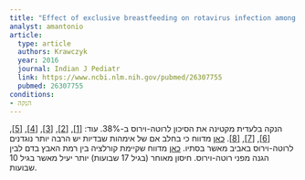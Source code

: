 ```yaml
---
title: "Effect of exclusive breastfeeding on rotavirus infection among children"
analyst: amantonio
article:
  type: article
  authors: Krawczyk
  year: 2016
  journal: Indian J Pediatr
  link: https://www.ncbi.nlm.nih.gov/pubmed/26307755
  pubmed: 26307755
conditions:
- הנקה
---
```


הנקה בלעדית מקטינה את הסיכון לרוטה-וירוס ב-38%. עוד: [[1]](https://www.ncbi.nlm.nih.gov/pubmed/23713234), [[2]](https://www.ncbi.nlm.nih.gov/pubmed/26828823), [[3]](https://www.ncbi.nlm.nih.gov/pubmed/28735327), [[4]](https://www.ncbi.nlm.nih.gov/pubmed/28592985), [[5]](https://academic.oup.com/tropej/article-abstract/30/3/131/1688093), [[6]](https://www.ncbi.nlm.nih.gov/pubmed/20617343), [[7]](https://www.ncbi.nlm.nih.gov/pubmed/12394379), [[8]](https://www.ncbi.nlm.nih.gov/pubmed/11825046).
[כאן](https://www.ncbi.nlm.nih.gov/pubmed/25355609) מדווח כי בחלב אם של אימהות שבדיות יש הרבה יותר נוגדנים לרוטה-וירוס באביב מאשר בסתיו.
[כאן](https://www.ncbi.nlm.nih.gov/pubmed/27217217) מדווח שקיימת קורלציה בין רמת האבץ בדם לבין הגנה מפני רוטה-וירוס. חיסון מאוחר (בגיל 17 שבועות) יותר יעיל מאשר בגיל 10 שבועות.
